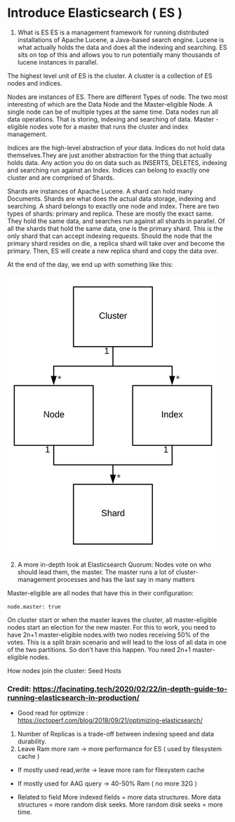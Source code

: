 # Introduce Elasticsearch ( ES )

1. What is ES
ES is a management framework for running distributed installations of Apache Lucene, a Java-based search engine. 
Lucene is what actually holds the data and does all the indexing and searching. ES sits on top of this and allows you to run 
potentially many thousands of lucene instances in parallel.

The highest level unit of ES is the cluster. A cluster is a collection of ES nodes and indices.

Nodes are instances of ES. There are different Types of node. The two most interesting of which are the Data Node and 
the Master-eligible Node. A single node can be of multiple types at the same time. Data nodes run all data operations. 
That is storing, indexing and searching of data. Master -eligible nodes vote for a master that runs the cluster and 
index management.

Indices are the high-level abstraction of your data. Indices do not hold data themselves.They are just another abstraction for the 
thing that actually holds data. Any action you do on data such as INSERTS, DELETES, 
indexing and searching run against an Index. Indices can belong to exactly one cluster and are comprised of Shards.

Shards are instances of Apache Lucene. A shard can hold many Documents. Shards are what does the actual data storage, indexing 
and searching. A shard belongs to exactly one node and index. There are two types of shards: primary and replica.
These are mostly the exact same. They hold the same data, and searches run against all shards in parallel. Of all the shards
that hold the same data, one is the primary shard. This is the only shard that can accept indexing requests.
Should the node that the primary shard resides on die, a replica shard will take over and become the primary. Then, ES 
will create a new replica shard and copy the data over.

At the end of the day, we end up with something like this:

![cluster-node-index-shard](images/shard-node-index.png "Elasticsearch")

2. A more in-depth look at Elasticsearch
Quorum: Nodes vote on who should lead them, the master. The master runs a lot of cluster-management processes and has the last say in many matters

Master-eligible are all nodes that have this in their configuration:
```
node.master: true
```

On cluster start or when the master leaves the cluster, all master-eligible nodes start an election for the new master. For this to work, you need to have 2n+1 master-eligible nodes.with two nodes receiving 50% of the votes. This is a split brain scenario and will lead to the loss of all data in one of the two partitions. So don’t have this happen. You need 2n+1 master-eligible nodes.

How nodes join the cluster: 
Seed Hosts

### Credit: https://facinating.tech/2020/02/22/in-depth-guide-to-running-elasticsearch-in-production/

- Good read for optimize : https://octoperf.com/blog/2018/09/21/optimizing-elasticsearch/
1. Number of Replicas is a trade-off between indexing speed and data durability.
2. Leave Ram more ram -> more performance for ES ( used by filesystem cache )
- If mostly used read,write -> leave more ram for filesystem cache
- If mostly used for AAG query -> 40-50% Ram ( no more 32G )

- Related to field
More indexed fields = more data structures.
More data structures = more random disk seeks.
More random disk seeks = more time.



